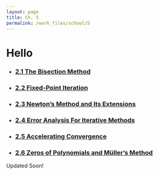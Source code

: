 ```yaml
---
layout: page
title: Ch. 5
permalink: /work_files/school/5
---
```


# Hello
* ### [2.1 The Bisection Method](/work_files/school/128a/2_1)

* ### [2.2 Fixed-Point Iteration](/work_files/school/128a/2_2)

* ### [2.3 Newton’s Method and Its Extensions](/work_files/school/128a/2_3)

* ### [2.4 Error Analysis For Iterative Methods ](/work_files/school/128a/2_4)

* ### [2.5 Accelerating Convergence](/work_files/school/128a/2_5)

* ### [2.6 Zeros of Polynomials and Müller’s Method](/work_files/school/128a/2_6)


Updated Soon!